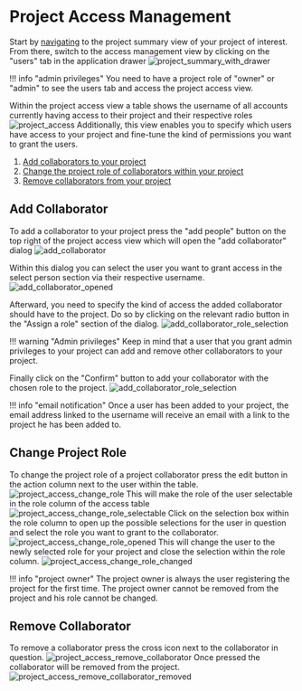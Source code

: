 # Project Access Management

Start by [navigating](project_introduction#project-navigation) to the project summary view of your project of interest.
From there, switch to the access management view by clicking on the "users" tab in the application drawer 
![project_summary_with_drawer](images/project_summary_drawer.png)

!!! info "admin privileges"
You need to have a project role of "owner" or "admin" to see the users tab and access the project access view.   

Within the project access view a table shows the username of all accounts currently having access to their project and their respective roles
![project_access](images/project_access.png)
Additionally, this view enables you to specify which users have access to your project and fine-tune the kind of permissions you want to grant the users.

1. [Add collaborators to your project](#add-collaborator)
2. [Change the project role of collaborators within your project](#change-project-role)
3. [Remove collaborators from your project](#remove-collaborator)

## Add Collaborator

To add a collaborator to your project press the "add people" button on the top right of the project access view which will open the "add collaborator" dialog
![add_collaborator](images/project_access_grant_access.png)

Within this dialog you can select the user you want to grant access in the select person section via their respective username.
![add_collaborator_opened](images/project_access_grant_access_opened.png)

Afterward, you need to specify the kind of access the added collaborator should have to the project. 
Do so by clicking on the relevant radio button in the "Assign a role" section of the dialog.
![add_collaborator_role_selection](images/project_access_grant_access_role_selection.png)

!!! warning "Admin privileges"
Keep in mind that a user that you grant admin privileges to your project can add and remove other collaborators to your project.   

Finally click on the "Confirm" button to add your collaborator with the chosen role to the project.
![add_collaborator_role_selection](images/project_access_with_new_user.png)

!!! info "email notification"
Once a user has been added to your project, the email address linked to the username will receive an email with a link to the project he has been added to.

## Change Project Role

To change the project role of a project collaborator press the edit button in the action column next to the user within the table.
![project_access_change_role](images/project_access_with_new_user.png)
This will make the role of the user selectable in the role column of the access table
![project_access_change_role_selectable](images/project_access_change_role.png)
Click on the selection box within the role column to open up the possible selections for the user in question and select the role you want to grant to the collaborator.
![project_access_change_role_opened](images/project_access_change_role_opened.png)
This will change the user to the newly selected role for your project and close the selection within the role column.
![project_access_change_role_changed](images/project_access_change_role_changed.png)

!!! info "project owner"
The project owner is always the user registering the project for the first time. 
The project owner cannot be removed from the project and his role cannot be changed.

## Remove Collaborator
To remove a collaborator press the cross icon next to the collaborator in question.
![project_access_remove_collaborator](images/project_access_with_new_user.png)
Once pressed the collaborator will be removed from the project.
![project_access_remove_collaborator_removed](images/project_access.png)
